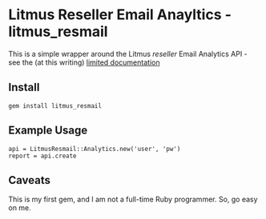
Litmus Reseller Email Anayltics - litmus_resmail
================================================

This is a simple wrapper around the Litmus *reseller* Email Analytics API - 
see the (at this writing) 
[limited documentation](http://http://docs.litmus.com/w/page/31510574/Email%20Analytics%20SOAP%20API)

Install
-------
`gem install litmus_resmail`


Example Usage
-------------
    api = LitmusResmail::Analytics.new('user', 'pw')
    report = api.create

Caveats
-------
This is my first gem, and I am not a full-time Ruby programmer.  So, go
easy on me.
